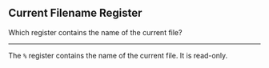 ## Current Filename Register

Which register contains the name of the current file?

---

The `%` register contains the name of the current file. It is read-only.

